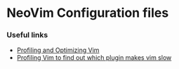 # NeoVim Configuration files

### Useful links

* [Profiling and Optimizing Vim](https://www.reddit.com/r/vim/comments/7czgrd/profiling_and_optimizing_vim/)
* [Profiling Vim to find out which plugin makes vim slow](https://www.systutorials.com/136414/profiling-vim-to-find-out-which-plugin-makes-vim-slow/)
